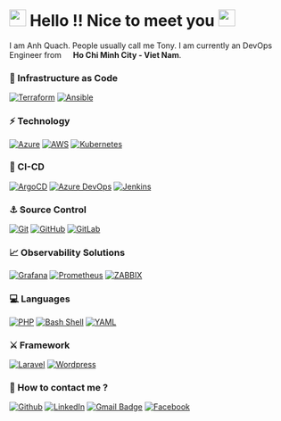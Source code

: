# <img src="https://emojis.slackmojis.com/emojis/images/1536351075/4594/blob-wave.gif?1536351075" width="30"/> Hello !! Nice to meet you <img src="https://emojis.slackmojis.com/emojis/images/1536351075/4594/blob-wave.gif?1536351075" width="30"/>

I am Anh Quach. People usually call me Tony. I am currently an DevOps Engineer from <img src="https://cdn-icons-png.flaticon.com/512/939/939633.png" width="13"/>  **Ho Chi Minh City - Viet Nam**. 

### 🚀 Infrastructure as Code
[![Terraform](https://img.shields.io/badge/Terraform-7B42BC?style=for-the-badge&logo=terraform&logoColor=white)](https://www.terraform.io/)
[![Ansible](https://img.shields.io/badge/-Ansible-000000?style=flat-square&logo=ansible&logoColor=white)](https://www.ansible.com/)

### ⚡ Technology
[![Azure](https://img.shields.io/badge/-Microsoft%20Azure-0078d3?style=flat-square&logo=microsoft-azure&logoColor=white)](https://www.azure.com/)
[![AWS](https://img.shields.io/badge/-Amazon%20AWS-232f3e?style=flat-square&logo=amazon-aws&logoColor=ff9900)](https://www.aws.amazon.com/)
[![Kubernetes](https://img.shields.io/badge/-Kubernetes-303030?style=flat-square&logo=Kubernetes)](https://kubernetes.io/)

### 🔰 CI-CD
[![ArgoCD](https://img.shields.io/badge/Argo%20CD-1e0b3e?style=for-the-badge&logo=argo&logoColor=#d16044)](https://argo-cd.readthedocs.io/)
[![Azure DevOps](https://img.shields.io/badge/-Azure%20DevOps-0078d3?style=flat-square&logo=azure-devops&logoColor=white)](https://www.dev.azure.com/)
[![Jenkins](https://img.shields.io/badge/-Jenkins-d33833?style=flat-square&logo=jenkins&logoColor=white)](https://www.jenkins.io/)

### ⚓ Source Control
[![Git](https://img.shields.io/badge/-Git-black?style=flat-square&logo=git)](https://git-scm.com/)
[![GitHub](https://img.shields.io/badge/-GitHub-181717?style=flat-square&logo=github)](https://github.com/)
[![GitLab](https://img.shields.io/badge/-GitLab-292961?style=flat-square&logo=gitlab)](https://gitlab.com/)

### 📈 Observability Solutions
[![Grafana](https://img.shields.io/badge/Grafana-F2F4F9?style=for-the-badge&logo=grafana&logoColor=orange&labelColor=F2F4F9)](https://grafana.com/)
[![Prometheus](https://img.shields.io/badge/-Prometheus-222222?style=flat-square&logo=prometheus)](https://prometheus.io/)
[![ZABBIX](https://img.shields.io/badge/-ZABBIX-d40000?style=flat-square&logo=zabbix)](https://www.zabbix.com/)

### 💻 Languages
[![PHP](https://img.shields.io/badge/-PHP-46a2f1?style=flat-square&logo=php&logoColor=white)](https://www.ansible.com/)
[![Bash Shell](https://img.shields.io/badge/-Bash%20Shell-1f425f?style=flat-square&logo=GNU-bash&logoColor=white)](https://www.gnu.org/software/bash/)
[![YAML](https://img.shields.io/badge/-YAML-47a248?style=flat-square)](https://www.gnu.org/software/bash/)

### ⚔️ Framework
[![Laravel](https://img.shields.io/badge/-Laravel-ff2d20?style=flat-square&logo=laravel&logoColor=white)](https://laravel.com/)
[![Wordpress](https://img.shields.io/badge/-Wordpress-135e96?style=flat-square&logo=wordpress)](https://wordpress.com/)

### 📧 How to contact me ?
[![Github](https://img.shields.io/badge/-Github-181717?style=for-the-badge&logo=Github&logoColor=white)](https://github.com/sheid1309)
[![LinkedIn](https://img.shields.io/badge/-LinkedIn-0077B5?style=for-the-badge&logo=LinkedIn&logoColor=white)](https://www.linkedin.com/in/tuananhquach/)
[![Gmail Badge](https://img.shields.io/badge/-GMail-c14438?style=for-the-badge&logo=Gmail&logoColor=ffffff)](mailto:tuananh.qaa@gmail.com)
[![Facebook](https://img.shields.io/badge/-Facebook-1877f2.svg?style=for-the-badge&logo=facebook&logoColor=ffffff)](https://www.facebook.com/tuananh.qaa/)

<!-- ### ♥️♥️ Việt Nam đẹp lắm tôi ơi !!! ♥️♥️
<img alt = "Vietnam 1" width="300" src="https://toptour.com.vn/wp-content/uploads/2019/08/sapa-tms-travel.jpg"> <img alt = "Vietnam 1" width="300" src="https://cdn.baohatinh.vn/desktop/news/1834/137d4072501t4057l6-00640081hdrpano.jpg">

<br>
<details>
    <summary><b>Click to view my GitHub Stats</b></summary>
<br>
<p>
    <img alt = "GitHub Stats" src="https://github-readme-stats.vercel.app/api?username=sheid1309&show_icons=true">
    <br>
    <br>
    <img alt = "Top Language" src="https://github-readme-stats.vercel.app/api/top-langs/?username=sheid1309">
</p></details>  -->
